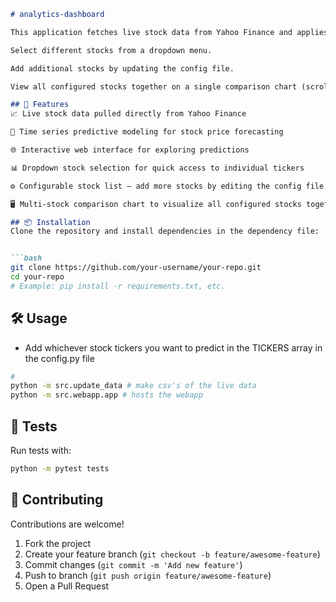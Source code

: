 
````markdown
# analytics-dashboard

This application fetches live stock data from Yahoo Finance and applies a time series predictive model to forecast stock performance. The results are displayed in an interactive web interface where you can:

Select different stocks from a dropdown menu.

Add additional stocks by updating the config file.

View all configured stocks together on a single comparison chart (scroll down in the app to see it).

## 🚀 Features
📈 Live stock data pulled directly from Yahoo Finance

🔮 Time series predictive modeling for stock price forecasting

🌐 Interactive web interface for exploring predictions

📊 Dropdown stock selection for quick access to individual tickers

⚙️ Configurable stock list – add more stocks by editing the config file

🖥️ Multi-stock comparison chart to visualize all configured stocks together

## 📦 Installation
Clone the repository and install dependencies in the dependency file:


```bash
git clone https://github.com/your-username/your-repo.git
cd your-repo
# Example: pip install -r requirements.txt, etc.
````

## 🛠 Usage

- Add whichever stock tickers you want to predict in the TICKERS array in the config.py file

```bash
# 
python -m src.update_data # make csv's of the live data
python -m src.webapp.app # hosts the webapp
```


## 🧪 Tests

Run tests with:

```bash
python -m pytest tests
```

## 🤝 Contributing

Contributions are welcome!

1. Fork the project
2. Create your feature branch (`git checkout -b feature/awesome-feature`)
3. Commit changes (`git commit -m 'Add new feature'`)
4. Push to branch (`git push origin feature/awesome-feature`)
5. Open a Pull Request

